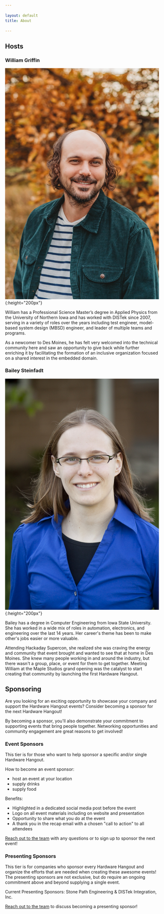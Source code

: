 ```yaml
---

layout: default
title: About

---
```



## Hosts

### William Griffin

![William](/assets/images/WilliamHeadshots-2.jpg){:height="200px"}

William has a Professional Science Master’s degree in Applied Physics from the University of Northern Iowa and has worked with DISTek since 2007, serving in a variety of roles over the years including test engineer, model-based system design (MBSD) engineer, and leader of multiple teams and programs.

As a newcomer to Des Moines, he has felt very welcomed into the technical community here and saw an opportunity to give back while further enriching it by facilitating the formation of an inclusive organization focused on a shared interest in the embedded domain.

### Bailey Steinfadt

![Bailey](/assets/images/Bailey-10.jpg){:height="200px"}

Bailey has a degree in Computer Engineering from Iowa State University. She has worked in a wide mix of roles in automation, electronics, and engineering over the last 14 years. Her career's theme has been to make other's jobs easier or more valuable.

Attending Hackaday Supercon, she realized she was craving the energy and community that event brought and wanted to see that at home in Des Moines. She knew many people working in and around the industry, but there wasn't a group, place, or event for them to get together. Meeting William at the Maple Studios grand opening was the catalyst to start creating that community by launching the first Hardware Hangout.

## Sponsoring

Are you looking for an exciting opportunity to showcase your company and support the Hardware Hangout events? Consider becoming a sponsor for the next Hardware Hangout!

By becoming a sponsor, you'll also demonstrate your commitment to supporting events that bring people together. Networking opportunities and community engagement are great reasons to get involved!

### Event Sponsors

This tier is for those who want to help sponsor a specific and/or single Hardware Hangout.

How to become an event sponsor:

- host an event at your location
- supply drinks
- supply food

Benefits:

- Highlighted in a dedicated social media post before the event
- Logo on all event materials including on website and presentation
- Opportunity to share what you do at the event
- A thank you in the recap email with a chosen "call to action" to all attendees

[Reach out to the team](mailto:events@stonepathengineering.com) with any questions or to sign up to sponsor the next event!

### Presenting Sponsors

This tier is for companies who sponsor every Hardware Hangout and organize the efforts that are needed when creating these awesome events! The presenting sponsors are not exclusive, but do require an ongoing commitment above and beyond supplying a single event.

Current Presenting Sponsors: Stone Path Engineering & DISTek Integration, Inc.

[Reach out to the team](mailto:events@stonepathengineering.com) to discuss becoming a presenting sponsor!
